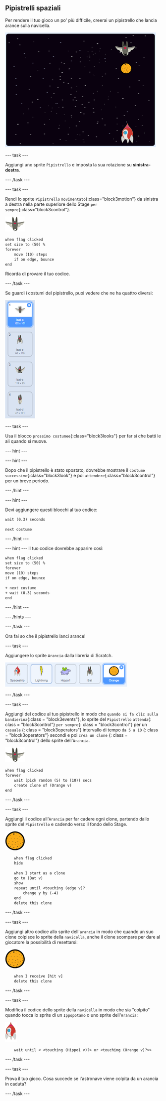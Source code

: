 ## Pipistrelli spaziali

Per rendere il tuo gioco un po' più difficile, creerai un pipistrello che lancia arance sulla navicella.

![un pipistrello che lancia un'arancia all'astronave](images/bat-oranges.png)

\--- task \---

Aggiungi uno sprite `Pipistrello` e imposta la sua rotazione su **sinistra-destra**.

\--- /task \---

\--- task \---

Rendi lo sprite `Pipistrello` `movimentato`{:class="block3motion"} da sinistra a destra nella parte superiore dello Stage `per sempre`{:class="block3control"}.

![sprite pipistrello](images/bat-sprite.png)

```blocks3
when flag clicked
set size to (50) %
forever
    move (10) steps
    if on edge, bounce
end
```

Ricorda di provare il tuo codice.

\--- /task \---

Se guardi i costumi del pipistrello, puoi vedere che ne ha quattro diversi:

![screenshot](images/invaders-bat-costume.png)

\--- task \---

Usa il blocco `prossimo costumee`{:class="block3looks"} per far si che batti le ali quando si muove.

\--- hint \---

\--- hint \---

Dopo che il pipistrello è stato spostato, dovrebbe mostrare il `costume successivo`{:class="block3look"} e poi `attendere`{:class="block3control"} per un breve periodo.

\--- /hint \---

\--- hint \---

Devi aggiungere questi blocchi al tuo codice:

```blocks3
wait (0.3) seconds

next costume
```

\--- /hint \---

\--- hint \--- Il tuo codice dovrebbe apparire così:

```blocks3
when flag clicked
set size to (50) %
forever
move (10) steps
if on edge, bounce

+ next costume
+ wait (0.3) seconds
end
```

\--- /hint \---

\--- /hints \---

\--- /task \---

Ora fai so che il pipistrello lanci arance!

\--- task \---

Aggiungere lo sprite `Arancia` dalla libreria di Scratch.

![schermata](images/invaders-orange.png)

\--- /task \---

\--- task \---

Aggiungi del codice al tuo pipistrello in modo che `quando si fa clic sulla bandierina`{:class = "block3events"}, lo sprite del `Pipistrello` `attenda`{: class = "block3control"} ` per sempre `{: class = "block3control"} per un `casuale` {: class = "block3operators"} intervallo di tempo `da 5 a 10` {: class = "block3operators"} secondi e poi ` crea un clone ` {: class = "block3control"} dello sprite dell'`Arancia`.

![sprite pipistrello](images/bat-sprite.png)

```blocks3
when flag clicked
forever
    wait (pick random (5) to (10)) secs
    create clone of (Orange v)
end
```

\--- /task \---

\--- task \---

Aggiungi il codice all'`Arancia` per far cadere ogni clone, partendo dallo sprite del `Pipistrello` e cadendo verso il fondo dello Stage.

![sprite arancia](images/orange-sprite.png)

```blocks3
    when flag clicked
    hide

    when I start as a clone
    go to (Bat v)
    show
    repeat until <touching (edge v)?
        change y by (-4)
    end
    delete this clone
```

\--- /task \---

\--- task \---

Aggiungi altro codice allo sprite dell'`arancia` in modo che quando un suo clone colpisce lo sprite della `navicella`, anche il clone scompare per dare al giocatore la possibilità di resettarsi:

![sprite arancia](images/orange-sprite.png)

```blocks3
    when I receive [hit v]
    delete this clone
```

\--- /task \---

\--- task \---

Modifica il codice dello sprite della `navicella` in modo che sia "colpito" quando tocca lo sprite di un `Ippopotamo` o uno sprite dell'`Arancia`:

![sprite razzo](images/rocket-sprite.png)

```blocks3
    wait until < <touching (Hippo1 v)?> or <touching (Orange v)?>>
```

\--- /task \---

\--- task \---

Prova il tuo gioco. Cosa succede se l'astronave viene colpita da un arancia in caduta?

\--- /task \---